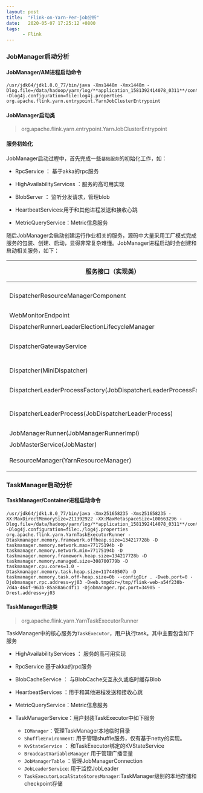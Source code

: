 ```yaml
---
layout: post
title:  "Flink-on-Yarn-Per-job分析"
date:   2020-05-07 17:25:12 +0800
tags:
      - Flink
---
```


### JobManager启动分析

#### JobManager/AM进程启动命令

```shell
/usr/jdk64/jdk1.8.0_77/bin/java -Xms1448m -Xmx1448m -Dlog.file=/data/hadoop/yarn/log/**application_1581392414078_0311**/container_e67_1581392414078_0311_01_000001/jobmanager.log -Dlog4j.configuration=file:log4j.properties org.apache.flink.yarn.entrypoint.YarnJobClusterEntrypoint
```

#### JobManager启动类

> org.apache.flink.yarn.entrypoint.YarnJobClusterEntrypoint

#### 服务初始化

JobManager启动过程中，首先完成一些`基础服务`的初始化工作，如：

* RpcService ： 基于akka的rpc服务

* HighAvailabilityServices ：服务的高可用实现

* BlobServer ： 监听分发请求，管理blob

* HeartbeatServices:用于和其他进程发送和接收心跳

* MetricQueryService：Metric信息服务

随后JobManager会启动创建运行作业相关的服务，源码中大量采用工厂模式完成服务的包装、创建、启动，显得非常复杂难懂。JobManager进程启动时会创建和启动相关服务，如下：

| 服务接口（实现类）                                           | 工厂类接口（工厂类）                                         | 功能                                                      | 备注 |
| ------------------------------------------------------------ | ------------------------------------------------------------ | --------------------------------------------------------- | ---- |
| DispatcherResourceManagerComponent                           | DefaultDispatcherResourceManagerComponentFactory             | 包装和启动Dispatcher，ResourceManager，WebMonitorEndpoint |      |
| WebMonitorEndpoint                                           | RestEndpointFactory                                          | 基于netty的restserver服务                                 |      |
| DispatcherRunnerLeaderElectionLifecycleManager               | DispatcherRunnerFactory(DefaultDispatcherRunnerFactory)      | 封装dispacther的行为                                      |      |
| DispatcherGatewayService                                     | DispatcherGatewayServiceFactory(DefaultDispatcherGatewayServiceFactory) | 对dispatcher的包装，创建并启动Dispatcher(MiniDispatcher)  |      |
| Dispatcher(MiniDispatcher)                                   | DispatcherFactory(JobDispatcherFactory)                      | job提交、取消、停止、及状态查询                           |      |
| DispatcherLeaderProcessFactory(JobDispatcherLeaderProcessFactory) | DispatcherLeaderProcessFactoryFactory（JobDispatcherLeaderProcessFactoryFactory） | 用于生成DispatcherLeaderProcess                           |      |
| DispatcherLeaderProcess(JobDispatcherLeaderProcess)          | DispatcherLeaderProcessFactory(JobDispatcherLeaderProcessFactory) | 对DispatcherGatewayService的包装                          |      |
| JobManagerRunner(JobManagerRunnerImpl)                       | JobManagerRunnerFactory（DefaultJobManagerRunnerFactory）    | 包装和启动jobMaster                                       |      |
| JobMasterService(JobMaster)                                  | JobMasterServiceFactory(DefaultJobMasterServiceFactory)      | 执行job                                                   |      |
| ResourceManager(YarnResourceManager)                         | ResourceManagerFactory(YarnResourceManagerFactory)           | 封装资源管理，包含与Yarn交互的逻辑及slot管理              |      |

### TaskManager启动分析

#### TaskManager/Container进程启动命令

```                                                                                     shell
/usr/jdk64/jdk1.8.0_77/bin/java -Xmx251658235 -Xms251658235 -XX:MaxDirectMemorySize=211392922 -XX:MaxMetaspaceSize=100663296 -Dlog.file=/data/hadoop/yarn/log/**application_1581392414078_0311**/container_e67_1581392414078_0311_01_000002/taskmanager.log -Dlog4j.configuration=file:./log4j.properties org.apache.flink.yarn.YarnTaskExecutorRunner -Dtaskmanager.memory.framework.offheap.size=134217728b -D taskmanager.memory.network.max=77175194b -D taskmanager.memory.network.min=77175194b -D taskmanager.memory.framework.heap.size=134217728b -D taskmanager.memory.managed.size=308700779b -D taskmanager.cpu.cores=1.0 -Dtaskmanager.memory.task.heap.size=117440507b -D taskmanager.memory.task.off-heap.size=0b --configDir . -Dweb.port=0 -Djobmanager.rpc.address=yj03 -Dweb.tmpdir=/tmp/flink-web-a54f230b-7d4a-464f-963b-85a88a6cdf11 -Djobmanager.rpc.port=34905 -Drest.address=yj03
```

#### TaskManager启动类

> org.apache.flink.yarn.YarnTaskExecutorRunner

TaskManager中的核心服务为`TaskExecutor`，用户执行task。其中主要包含如下服务

* HighAvailabilityServices ： 服务的高可用实现

* RpcService 基于akka的rpc服务

* BlobCacheService ： 与BlobCache交互永久或临时缓存Blob

* HeartbeatServices ：用于和其他进程发送和接收心跳

* MetricQueryService：Metric信息服务

* TaskManagerService：用户封装TaskExecutor中如下服务

  * `IOManager`：管理TaskManager本地临时目录
  * `ShuffleEnvironment`: 用于管理shuffle服务，仅有基于netty的实现。
  * `KvStateService` ： 和TaskExecutor绑定的KVStateService
  * `BroadcastVariableManager`  用于管理广播变量
  * `JobManagerTable` ：管理JobManagerConnection
  * `JobLeaderService`: 用于监控JobLeader
  * `TaskExecutorLocalStateStoresManager`:TaskManager级别的本地存储和checkpoint存储
